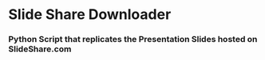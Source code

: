 # Slide Share Downloader

### Python Script that replicates the Presentation Slides hosted on SlideShare.com
